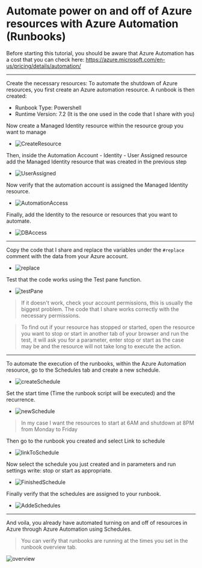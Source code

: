 # Automate power on and off of Azure resources with Azure Automation (Runbooks)
 Before starting this tutorial, you should be aware that Azure Automation has a cost that you can check here: https://azure.microsoft.com/en-us/pricing/details/automation/

-----------------------

Create the necessary resources:
 To automate the shutdown of Azure resources, you first create an Azure automation resource. A runbook is then created:
  * Runbook Type: Powershell
  * Runtime Version: 7.2 (It is the one used in the code that I share with you)

Now create a Managed Identity resource within the resource group you want to manage

* ![CreateResource](https://github.com/L3C74M0/AzureAutomation/assets/47828446/b85ca02b-e0a2-46a8-bd55-d9b55c8d98a5)

Then, inside the Automation Account - Identity - User Assigned resource add the Managed Identity resource that was created in the previous step

* ![UserAssigned](https://github.com/L3C74M0/AzureAutomation/assets/47828446/5b7aa8c5-09bd-436a-80e0-1c976b9ba625)

Now verify that the automation account is assigned the Managed Identity resource.

* ![AutomationAccess](https://github.com/L3C74M0/AzureAutomation/assets/47828446/eb44f873-fd00-47da-adba-4a4e2615efaa)

Finally, add the Identity to the resource or resources that you want to automate.

* ![DBAccess](https://github.com/L3C74M0/AzureAutomation/assets/47828446/75a42315-7333-4851-a071-b7a3b280aa20)

-----------------------

Copy the code that I share and replace the variables under the `#replace` comment with the data from your Azure account.

* ![replace](https://github.com/L3C74M0/AzureAutomation/assets/47828446/9fd35f25-1f20-4262-8c00-b90a707102ac)

Test that the code works using the Test pane function.

* ![testPane](https://github.com/L3C74M0/AzureAutomation/assets/47828446/05126bf9-eb2d-4c55-ab70-1ae179119438)

> If it doesn't work, check your account permissions, this is usually the biggest problem. The code that I share works correctly with the necessary permissions.

> To find out if your resource has stopped or started, open the resource you want to stop or start in another tab of your browser and run the test, it will ask you for a parameter, enter stop or start as the case may be and the resource will not take long to execute the action.

-----------------------

To automate the execution of the runbooks, within the Azure Automation resource, go to the Schedules tab and create a new schedule.

* ![createSchedule](https://github.com/L3C74M0/AzureAutomation/assets/47828446/06d22722-1834-4fb4-9e2c-66fc86d3c397)

Set the start time (Time the runbook script will be executed) and the recurrence. 

* ![newSchedule](https://github.com/L3C74M0/AzureAutomation/assets/47828446/ef90e814-018f-4c2f-8c0e-09af460d8419)

> In my case I want the resources to start at 6AM and shutdown at 8PM from Monday to Friday

Then go to the runbook you created and select Link to schedule

* ![linkToSchedule](https://github.com/L3C74M0/AzureAutomation/assets/47828446/4d926166-78b3-4f5f-8a30-7c3f6de8520b)

Now select the schedule you just created and in parameters and run settings write: stop or start as appropriate.

* ![FinishedSchedule](https://github.com/L3C74M0/AzureAutomation/assets/47828446/4a6f654d-7be0-4529-91be-e27c96443b13)

Finally verify that the schedules are assigned to your runbook.

* ![AddeSchedules](https://github.com/L3C74M0/AzureAutomation/assets/47828446/d7980176-b16f-4312-b177-8e09bb11f53f)

-----------------------

And voila, you already have automated turning on and off of resources in Azure through Azure Automation using Schedules.

> You can verify that runbooks are running at the times you set in the runbook overview tab.

![overview](https://github.com/L3C74M0/AzureAutomation/assets/47828446/ee06aef5-6a3b-4e27-84d5-d9378f7b7ad6)

